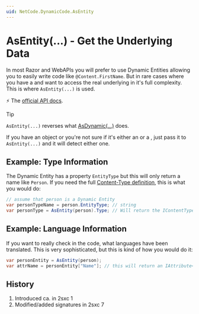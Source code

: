 ```yaml
---
uid: NetCode.DynamicCode.AsEntity
---
```

# AsEntity(...) - Get the Underlying Data

In most Razor and WebAPIs you will prefer to use Dynamic Entities allowing you to easily write code like `@Content.FirstName`. 
But in rare cases where you have a [](xref:ToSic.Sxc.Data.IDynamicEntity) and want to access the real underlying [](xref:ToSic.Eav.Data.IEntity) in it's full complexity. 
This is where `AsEntity(...)` is used. 

⚡ The [official API docs](xref:ToSic.Sxc.Code.IDynamicCode.AsEntity*).

> [!TIP]
> `AsEntity(...)` reverses what [AsDynamic(...)](xref:NetCode.DynamicCode.AsDynamic) does. 

If you have an object or you're not sure if it's either an [](xref:ToSic.Eav.Data.IEntity)  or a [](xref:ToSic.Sxc.Data.IDynamicEntity), just pass it to `AsEntity(...)` and it will detect either one. 


## Example: Type Information

The Dynamic Entity has a property `EntityType` but this will only return a name like `Person`. If you need the full [Content-Type definition](xref:ToSic.Eav.Data.IContentType), this is what you would do:

```cs
// assume that person is a Dynamic Entity
var personTypeName = person.EntityType; // string
var personType = AsEntity(person).Type; // Will return the IContentType

```

## Example: Language Information

If you want to really check in the code, what languages have been translated. This is very sophisticated, but this is kind of how you would do it: 

```cs
var personEntity = AsEntity(person);
var attrName = personEntity["Name"]; // this will return an IAttribute<string> object
```



## History

1. Introduced ca. in 2sxc 1
1. Modified/added signatures in 2sxc 7
